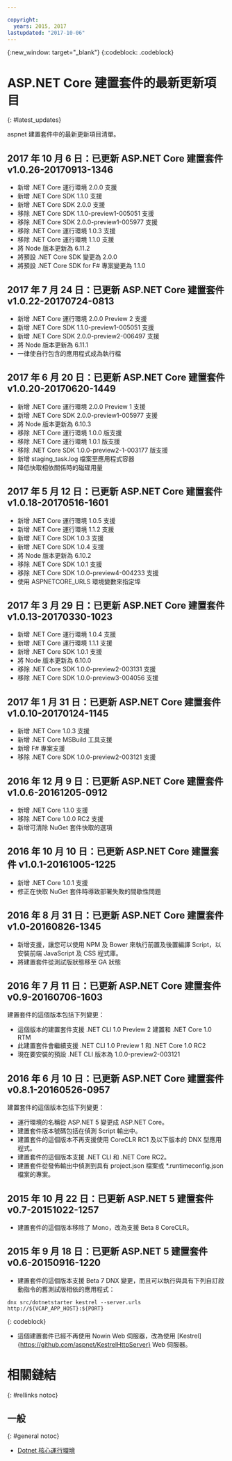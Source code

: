 ```yaml
---

copyright:
  years: 2015, 2017
lastupdated: "2017-10-06"
---
```


{:new_window: target="_blank"}
{:codeblock: .codeblock}

# ASP.NET Core 建置套件的最新更新項目
{: #latest_updates}


aspnet 建置套件中的最新更新項目清單。

## 2017 年 10 月 6 日：已更新 ASP.NET Core 建置套件 v1.0.26-20170913-1346
* 新增 .NET Core 運行環境 2.0.0 支援
* 新增 .NET Core SDK 1.1.0 支援
* 新增 .NET Core SDK 2.0.0 支援
* 移除 .NET Core SDK 1.1.0-preview1-005051 支援
* 移除 .NET Core SDK 2.0.0-preview1-005977 支援
* 移除 .NET Core 運行環境 1.0.3 支援
* 移除 .NET Core 運行環境 1.1.0 支援
* 將 Node 版本更新為 6.11.2
* 將預設 .NET Core SDK 變更為 2.0.0
* 將預設 .NET Core SDK for F# 專案變更為 1.1.0

## 2017 年 7 月 24 日：已更新 ASP.NET Core 建置套件 v1.0.22-20170724-0813

* 新增 .NET Core 運行環境 2.0.0 Preview 2 支援
* 新增 .NET Core SDK 1.1.0-preview1-005051 支援
* 新增 .NET Core SDK 2.0.0-preview2-006497 支援
* 將 Node 版本更新為 6.11.1
* 一律使自行包含的應用程式成為執行檔

## 2017 年 6 月 20 日：已更新 ASP.NET Core 建置套件 v1.0.20-20170620-1449

* 新增 .NET Core 運行環境 2.0.0 Preview 1 支援
* 新增 .NET Core SDK 2.0.0-preview1-005977 支援
* 將 Node 版本更新為 6.10.3
* 移除 .NET Core 運行環境 1.0.0 版支援
* 移除 .NET Core 運行環境 1.0.1 版支援
* 移除 .NET Core SDK 1.0.0-preview2-1-003177 版支援
* 新增 staging_task.log 檔案至應用程式容器
* 降低快取相依關係時的磁碟用量

## 2017 年 5 月 12 日：已更新 ASP.NET Core 建置套件 v1.0.18-20170516-1601

* 新增 .NET Core 運行環境 1.0.5 支援
* 新增 .NET Core 運行環境 1.1.2 支援
* 新增 .NET Core SDK 1.0.3 支援
* 新增 .NET Core SDK 1.0.4 支援
* 將 Node 版本更新為 6.10.2
* 移除 .NET Core SDK 1.0.1 支援
* 移除 .NET Core SDK 1.0.0-preview4-004233 支援
* 使用 ASPNETCORE_URLS 環境變數來指定埠

## 2017 年 3 月 29 日：已更新 ASP.NET Core 建置套件 v1.0.13-20170330-1023

* 新增 .NET Core 運行環境 1.0.4 支援
* 新增 .NET Core 運行環境 1.1.1 支援
* 新增 .NET Core SDK 1.0.1 支援
* 將 Node 版本更新為 6.10.0
* 移除 .NET Core SDK 1.0.0-preview2-003131 支援
* 移除 .NET Core SDK 1.0.0-preview3-004056 支援

## 2017 年 1 月 31 日：已更新 ASP.NET Core 建置套件 v1.0.10-20170124-1145

* 新增 .NET Core 1.0.3 支援
* 新增 .NET Core MSBuild 工具支援
* 新增 F# 專案支援
* 移除 .NET Core SDK 1.0.0-preview2-003121 支援

## 2016 年 12 月 9 日：已更新 ASP.NET Core 建置套件 v1.0.6-20161205-0912

* 新增 .NET Core 1.1.0 支援
* 移除 .NET Core 1.0.0 RC2 支援
* 新增可清除 NuGet 套件快取的選項

## 2016 年 10 月 10 日：已更新 ASP.NET Core 建置套件 v1.0.1-20161005-1225

* 新增 .NET Core 1.0.1 支援
* 修正在快取 NuGet 套件時導致部署失敗的間歇性問題

## 2016 年 8 月 31 日：已更新 ASP.NET Core 建置套件 v1.0-20160826-1345

* 新增支援，讓您可以使用 NPM 及 Bower 來執行前置及後置編譯 Script，以安裝前端 JavaScript 及 CSS 程式庫。
* 將建置套件從測試版狀態移至 GA 狀態

## 2016 年 7 月 11 日：已更新 ASP.NET Core 建置套件 v0.9-20160706-1603

建置套件的這個版本包括下列變更：

* 這個版本的建置套件支援 .NET CLI 1.0 Preview 2 建置和 .NET Core 1.0 RTM
* 此建置套件會繼續支援 .NET CLI 1.0 Preview 1 和 .NET Core 1.0 RC2
* 現在要安裝的預設 .NET CLI 版本為 1.0.0-preview2-003121

## 2016 年 6 月 10 日：已更新 ASP.NET Core 建置套件 v0.8.1-20160526-0957

建置套件的這個版本包括下列變更：

* 運行環境的名稱從 ASP.NET 5 變更成 ASP.NET Core。
* 建置套件版本號碼包括在偵測 Script 輸出中。
* 建置套件的這個版本不再支援使用 CoreCLR RC1 及以下版本的 DNX 型應用程式。
* 建置套件的這個版本支援 .NET CLI 和 .NET Core RC2。
* 建置套件從發佈輸出中偵測到具有 project.json 檔案或 *.runtimeconfig.json 檔案的專案。

## 2015 年 10 月 22 日：已更新 ASP.NET 5 建置套件 v0.7-20151022-1257

* 建置套件的這個版本移除了 Mono，改為支援 Beta 8 CoreCLR。

## 2015 年 9 月 18 日：已更新 ASP.NET 5 建置套件 v0.6-20150916-1220

* 建置套件的這個版本支援 Beta 7 DNX 變更，而且可以執行與具有下列自訂啟動指令的舊測試版相依的應用程式：

```
dnx src/dotnetstarter kestrel --server.urls http://${VCAP_APP_HOST}:${PORT}
```
{: codeblock}

* 這個建置套件已經不再使用 Nowin Web 伺服器，改為使用 [Kestrel]{https://github.com/aspnet/KestrelHttpServer} Web 伺服器。

# 相關鏈結
{: #rellinks notoc}
## 一般
{: #general notoc}
* [Dotnet 核心運行環境](index.html)
